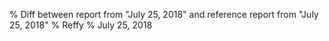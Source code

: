 % Diff between report from "July 25, 2018" and reference report from "July 25, 2018"
% Reffy
% July 25, 2018

